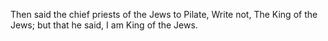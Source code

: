 Then said the chief priests of the Jews to Pilate, Write not, The King of the Jews; but that he said, I am King of the Jews.
